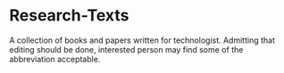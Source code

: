 # Research-Texts
A collection of books and papers written for technologist. 
Admitting that editing should be done, interested person may find some of the abbreviation acceptable.
